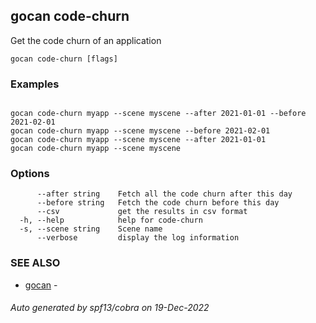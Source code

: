 ## gocan code-churn

Get the code churn of an application

```
gocan code-churn [flags]
```

### Examples

```

gocan code-churn myapp --scene myscene --after 2021-01-01 --before 2021-02-01
gocan code-churn myapp --scene myscene --before 2021-02-01
gocan code-churn myapp --scene myscene --after 2021-01-01
gocan code-churn myapp --scene myscene

```

### Options

```
      --after string    Fetch all the code churn after this day
      --before string   Fetch the code churn before this day
      --csv             get the results in csv format
  -h, --help            help for code-churn
  -s, --scene string    Scene name
      --verbose         display the log information
```

### SEE ALSO

* [gocan](gocan.md)	 - 

###### Auto generated by spf13/cobra on 19-Dec-2022
